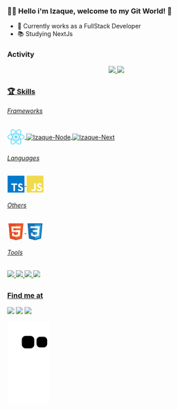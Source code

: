 ### 👨‍💻 Hello i'm Izaque, welcome to my Git World! 👋

- 📎 Currently works as a FullStack Developer
- 📚 Studying NextJs

### Activity
<div align="center">
  
  
  <a href="https://github.com/IzaqueNunes">
  <img height="180em" src="https://github-readme-stats.vercel.app/api?username=izaquenunes&show_icons=true&theme=material-palenight&include_all_commits=true&count_private=true"/>
  <img height="180em" src="https://github-readme-stats.vercel.app/api/top-langs/?username=izaquenunes&layout=compact&langs_count=7&theme=material-palenight "/>
</div>
 
  ##
  
  ### 🏆 Skills
  <div style="display: inline_block">
   
   <h6>Frameworks</h6>
   <img align="center" alt="Izaque-React" height="40" src="https://raw.githubusercontent.com/devicons/devicon/master/icons/react/react-original.svg"/>
   <img align="center" alt="Izaque-Node" height="40" src="https://cdn.jsdelivr.net/gh/devicons/devicon/icons/nodejs/nodejs-original.svg" />
    <img align="center" alt="Izaque-Next" height="40" src="https://cdn.jsdelivr.net/gh/devicons/devicon/icons/nextjs/nextjs-original-wordmark.svg" />
    
  <h6>Languages</h6>
  <img align="center" alt="Izaque-Ts" height="40" src="https://raw.githubusercontent.com/devicons/devicon/master/icons/typescript/typescript-plain.svg">
  <img align="center" alt="Izaque-Js" height="40" src="https://raw.githubusercontent.com/devicons/devicon/master/icons/javascript/javascript-plain.svg">
    
  <h6>Others</h6>
  <img align="center" alt="Izaque-HTML" height="40" src="https://raw.githubusercontent.com/devicons/devicon/master/icons/html5/html5-original.svg">
  <img align="center" alt="Izaque-CSS" height="40" src="https://raw.githubusercontent.com/devicons/devicon/master/icons/css3/css3-original.svg">
    
  <h6>Tools</h6>
  <img height="40px" src="https://cdn.jsdelivr.net/gh/devicons/devicon/icons/wordpress/wordpress-original.svg" />
  <img height="40px" src="https://cdn.jsdelivr.net/gh/devicons/devicon/icons/docker/docker-original.svg" />
  <img height="40px" src="https://img.icons8.com/color/48/000000/chakra-ui.png" />
  <img height="40px" src="https://cdn.jsdelivr.net/gh/devicons/devicon/icons/firebase/firebase-plain-wordmark.svg" />
  </div>
  
  ##
 
  ### Find me at
<div> 
  <a href="https://instagram.com/izaque_nunes" target="_blank"><img src="https://img.shields.io/badge/-Instagram-%23E4405F?style=for-the-badge&logo=instagram&logoColor=white" target="_blank"></a>
  <a href = "mailto:izaquenunes560@gmail.com"><img src="https://img.shields.io/badge/-Gmail-%23333?style=for-the-badge&logo=gmail&logoColor=white" target="_blank"></a>
  <a href="https://www.linkedin.com/in/izaque-dione-nunes-435625142/" target="_blank"><img src="https://img.shields.io/badge/-LinkedIn-%230077B5?style=for-the-badge&logo=linkedin&logoColor=white" target="_blank"></a> 
  
   ![Snake animation](https://github.com/IzaqueNunes/IzaqueNunes/blob/output/github-contribution-grid-snake.svg)
 
</div>
